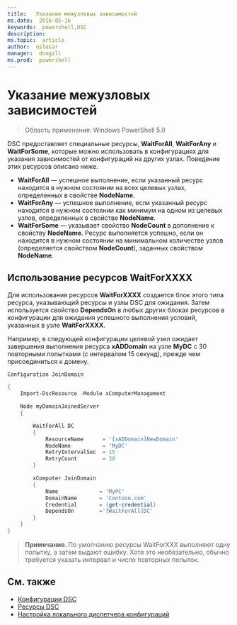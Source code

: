 ```yaml
---
title:   Указание межузловых зависимостей
ms.date:  2016-05-16
keywords:  powershell,DSC
description:  
ms.topic:  article
author:  eslesar
manager:  dongill
ms.prod:  powershell
---
```


# Указание межузловых зависимостей

> Область применения: Windows PowerShell 5.0

DSC предоставляет специальные ресурсы, **WaitForAll**, **WaitForAny** и **WaitForSome**, которые можно использовать в конфигурациях для указания зависимостей от конфигураций на других узлах. Поведение этих ресурсов описано ниже.

* **WaitForAll** — успешное выполнение, если указанный ресурс находится в нужном состоянии на всех целевых узлах, определенных в свойстве **NodeName**.
* **WaitForAny** — успешное выполнение, если указанный ресурс находится в нужном состоянии как минимум на одном из целевых узлов, определенных в свойстве **NodeName**.
* **WaitForSome** — указывает свойство **NodeCount** в дополнение к свойству **NodeName**. Ресурс выполняется успешно, если он находится в нужном состоянии на минимальном количестве узлов (определяется свойством **NodeCount**), заданных свойством **NodeName**. 

## Использование ресурсов WaitForXXXX

Для использования ресурсов **WaitForXXXX** создается блок этого типа ресурса, указывающий ресурсы и узлы DSC для ожидания. Затем используется свойство **DependsOn** в любых других блоках ресурсов в конфигурации для ожидания успешного выполнения условий, указанных в узле **WaitForXXXX**.

Например, в следующей конфигурации целевой узел ожидает завершения выполнения ресурса **xADDomain** на узле **MyDC** с 30 повторными попытками (с интервалом 15 секунд), прежде чем присоединиться к домену.

```PowerShell
Configuration JoinDomain

{
    Import-DscResource -Module xComputerManagement

    Node myDomainJoinedServer
    {

        WaitForAll DC
        {
            ResourceName      = '[xADDomain]NewDomain'
            NodeName          = 'MyDC'
            RetryIntervalSec  = 15
            RetryCount        = 30
        }

        xComputer JoinDomain
        {
            Name             = 'MyPC'
            DomainName       = 'Contoso.com'
            Credential       = (get-credential)
            DependsOn        ='[WaitForAll]DC'
        }
    }
}
```

>**Примечание**. По умолчанию ресурсы WaitForXXX выполняют одну попытку, а затем выдают ошибку. Хотя это необязательно, обычно требуется указать интервал и число повторных попыток.

## См. также
* [Конфигурации DSC](configurations.md)
* [Ресурсы DSC](resources.md)
* [Настройка локального диспетчера конфигураций](metaConfig.md)



<!--HONumber=May16_HO3-->


